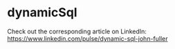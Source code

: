 # dynamicSql
Check out the corresponding article on LinkedIn:
https://www.linkedin.com/pulse/dynamic-sql-john-fuller
